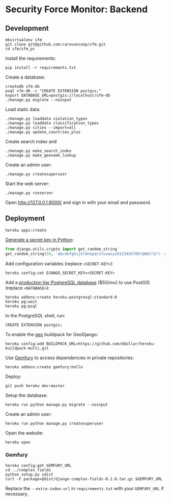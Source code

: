 # Security Force Monitor: Backend

## Development

    mkvirtualenv sfm
    git clone git@github.com:caravancoop/sfm.git
    cd sfm/sfm_pc

Install the requirements:

    pip install -r requirements.txt

Create a database:

    createdb sfm-db
    psql sfm-db -c "CREATE EXTENSION postgis;"
    export DATABASE_URL=postgis://localhost/sfm-db
    ./manage.py migrate --noinput

Load static data:

    ./manage.py loaddata violation_types
    ./manage.py loaddata classification_types
    ./manage.py cities --import=all
    ./manage.py update_countries_plus

Create search index and 

    ./manage.py make_search_index
    ./manage.py make_geoname_lookup

Create an admin user:

    ./manage.py createsuperuser

Start the web server:

    ./manage.py runserver

Open http://127.0.0.1:8000/ and sign in with your email and password.

## Deployment

    heroku apps:create

[Generate a secret key in Python](https://github.com/django/django/blob/master/django/core/management/commands/startproject.py):

```python
from django.utils.crypto import get_random_string
get_random_string(50, 'abcdefghijklmnopqrstuvwxyz0123456789!@#$%^&*(-_=+)')
```

Add configuration variables (replace `<SECRET-KEY>`):

    heroku config:set DJANGO_SECRET_KEY=<SECRET-KEY>

Add a [production tier PostgreSQL database](https://devcenter.heroku.com/articles/postgis) ($50/mo) to use PostGIS (replace `<DATABASE>`):

    heroku addons:create heroku-postgresql:standard-0
    heroku pg:wait
    heroku pg:psql

In the PostgreSQL shell, run:

    CREATE EXTENSION postgis;

To enable the [geo](https://github.com/cyberdelia/heroku-geo-buildpack/) buildpack for GeoDjango:

    heroku config:add BUILDPACK_URL=https://github.com/ddollar/heroku-buildpack-multi.git

Use [Gemfury](#gemfury) to access dependencies in private repositories:

    heroku addons:create gemfury:hello

Deploy:

    git push heroku dev:master

Setup the database:

    heroku run python manage.py migrate --noinput

Create an admin user:

    heroku run python manage.py createsuperuser

Open the website:

    heroku open

### Gemfury

    heroku config:get GEMFURY_URL
    cd ../complex_fields
    python setup.py sdist
    curl -F package=@dist/django-complex-fields-0.1.0.tar.gz $GEMFURY_URL

Replace the `--extra-index-url` in `requirements.txt` with your `GEMFURY_URL` if necessary.
